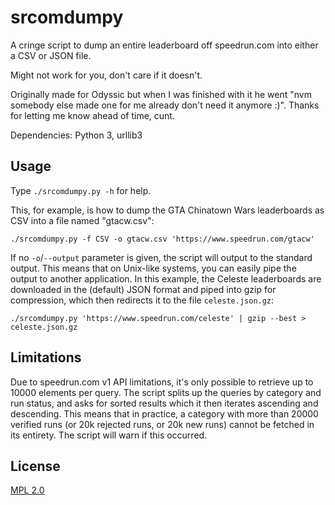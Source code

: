 # srcomdumpy

A cringe script to dump an entire leaderboard off speedrun.com into either a CSV or JSON file.

Might not work for you, don't care if it doesn't.

Originally made for Odyssic but when I was finished with it he went "nvm somebody else made one for me already don't need it anymore :)". Thanks for letting me know ahead of time, cunt.

Dependencies: Python 3, urllib3


## Usage

Type `./srcomdumpy.py -h` for help.

This, for example, is how to dump the GTA Chinatown Wars leaderboards as CSV into a file named "gtacw.csv":

```
./srcomdumpy.py -f CSV -o gtacw.csv 'https://www.speedrun.com/gtacw'
```

If no `-o`/`--output` parameter is given, the script will output to the standard output. This means that on Unix-like systems, you can easily pipe the output to another application. In this example, the Celeste leaderboards are downloaded in the (default) JSON format and piped into gzip for compression, which then redirects it to the file `celeste.json.gz`:

```
./srcomdumpy.py 'https://www.speedrun.com/celeste' | gzip --best > celeste.json.gz
```


## Limitations

Due to speedrun.com v1 API limitations, it's only possible to retrieve up to 10000 elements per query. The script splits up the queries by category and run status, and asks for sorted results which it then iterates ascending and descending. This means that in practice, a category with more than 20000 verified runs (or 20k rejected runs, or 20k new runs) cannot be fetched in its entirety. The script will warn if this occurred.


## License

[MPL 2.0](https://www.mozilla.org/en-US/MPL/2.0/)
